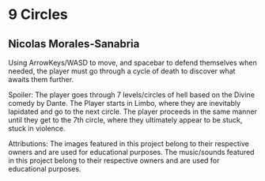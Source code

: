 # 9 Circles
## Nicolas Morales-Sanabria

Using ArrowKeys/WASD to move, and spacebar to defend themselves when needed, the player must go through a cycle of death to discover what awaits them further.

Spoiler:
The player goes through 7 levels/circles of hell based on the Divine comedy by Dante. The Player starts in Limbo, where they are inevitably lapidated and go to the next circle. The player proceeds in the same manner until they get to the 7th circle, where they ultimately appear to be stuck, stuck in violence.

Attributions:
The images featured in this project belong to their respective owners and are used for educational purposes.
The music/sounds featured in this project belong to their respective owners and are used for educational purposes.